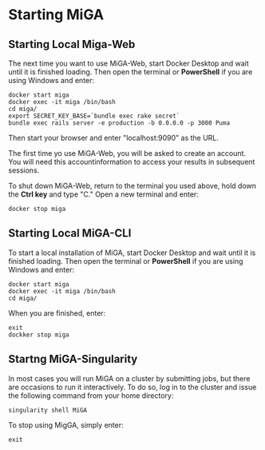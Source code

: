 # Starting MiGA

## Starting Local Miga-Web

The next time you want to use MiGA-Web, start Docker Desktop and wait until it is finished loading. Then open the terminal or **PowerShell** if you are using Windows and enter:

```text
docker start miga
docker exec -it miga /bin/bash
cd miga/
export SECRET_KEY_BASE=`bundle exec rake secret`
bundle exec rails server -e production -b 0.0.0.0 -p 3000 Puma
```

Then start your browser and enter "localhost:9090" as the URL.

The first time yo use MiGA-Web, you will be asked to create an account. You will need this accountinformation to access your results in subsequent sessions.

To shut down MiGA-Web, return to the terminal you used above, hold down the **Ctrl key** and type "C." Open a new terminal and enter:

```text
docker stop miga
```

## Starting Local MiGA-CLI

To start a local installation of MiGA, start Docker Desktop and wait until it is finished loading. Then open the terminal or **PowerShell** if you are using Windows and enter:

```text
docker start miga
docker exec -it miga /bin/bash
cd miga/
```

When you are finished, enter:

```text
exit
dockker stop miga
```

## Startng MiGA-Singularity

In most cases you will run MiGA on a cluster by submitting jobs, but there are occasions to run it interactively. To do so, log in to the cluster and issue the following command from your home directory:

```text
singularity shell MiGA
```

To stop using MigGA, simply enter:

```text
exit
```

